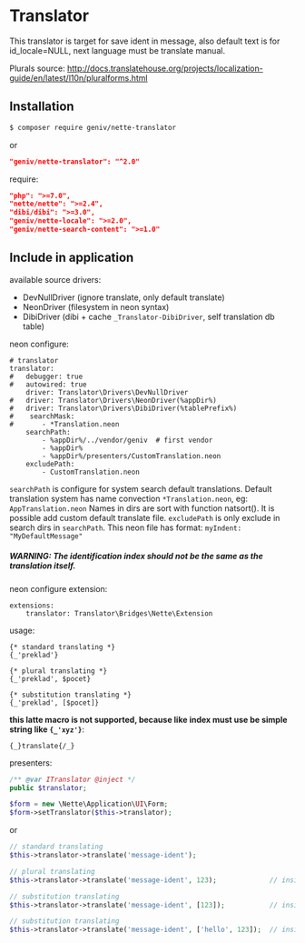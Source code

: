 Translator
==========

This translator is target for save ident in message, also default text is for id_locale=NULL, 
next language must be translate manual.

Plurals source: http://docs.translatehouse.org/projects/localization-guide/en/latest/l10n/pluralforms.html

Installation
------------

```sh
$ composer require geniv/nette-translator
```
or
```json
"geniv/nette-translator": "^2.0"
```

require:
```json
"php": ">=7.0",
"nette/nette": ">=2.4",
"dibi/dibi": ">=3.0",
"geniv/nette-locale": ">=2.0",
"geniv/nette-search-content": ">=1.0"
```

Include in application
----------------------

available source drivers:
- DevNullDriver (ignore translate, only default translate)
- NeonDriver (filesystem in neon syntax)
- DibiDriver (dibi + cache `_Translator-DibiDriver`, self translation db table)

neon configure:
```neon
# translator
translator:
#   debugger: true
#   autowired: true
    driver: Translator\Drivers\DevNullDriver
#   driver: Translator\Drivers\NeonDriver(%appDir%)
#   driver: Translator\Drivers\DibiDriver(%tablePrefix%)
#    searchMask: 
#       - *Translation.neon
    searchPath:
        - %appDir%/../vendor/geniv  # first vendor
        - %appDir%
        - %appDir%/presenters/CustomTranslation.neon
    excludePath:
        - CustomTranslation.neon
```

`searchPath` is configure for system search default translations.
Default translation system has name convection `*Translation.neon`, eg: `AppTranslation.neon`
Names in dirs are sort with function natsort().
It is possible add custom default translate file.
`excludePath` is only exclude in search dirs in `searchPath`.
This neon file has format: `myIndent: "MyDefaultMessage"`

##### WARNING: The identification index should not be the same as the translation itself.

neon configure extension:
```neon
extensions:
    translator: Translator\Bridges\Nette\Extension
```

usage:
```latte
{* standard translating *}
{_'preklad'}

{* plural translating *}
{_'preklad', $pocet}

{* substitution translating *}
{_'preklad', [$pocet]}
```

**this latte macro is not supported, because like index must use be simple string like `{_'xyz'}`**:
```latte
{_}translate{/_}
```

presenters:
```php
/** @var ITranslator @inject */
public $translator;

$form = new \Nette\Application\UI\Form;
$form->setTranslator($this->translator);
```
or
```php
// standard translating
$this->translator->translate('message-ident');

// plural translating
$this->translator->translate('message-ident', 123);             // inside %s

// substitution translating
$this->translator->translate('message-ident', [123]);           // inside %s

// substitution translating
$this->translator->translate('message-ident', ['hello', 123]);  // inside %s, %s
```
